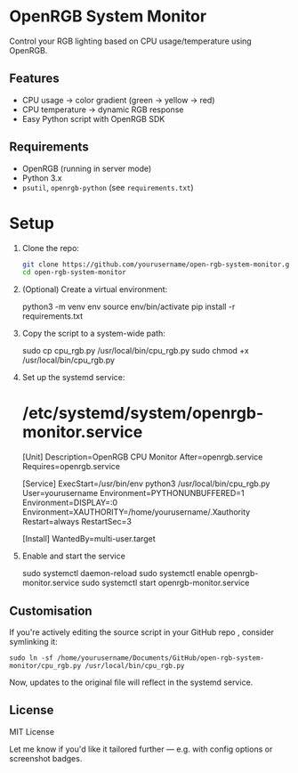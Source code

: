 # OpenRGB System Monitor

Control your RGB lighting based on CPU usage/temperature using OpenRGB.

## Features
- CPU usage → color gradient (green → yellow → red)
- CPU temperature → dynamic RGB response
- Easy Python script with OpenRGB SDK

## Requirements
- OpenRGB (running in server mode)
- Python 3.x
- `psutil`, `openrgb-python` (see `requirements.txt`)

# Setup

1. Clone the repo:

   ```bash
   git clone https://github.com/yourusername/open-rgb-system-monitor.git
   cd open-rgb-system-monitor

2. (Optional) Create a virtual environment:

    python3 -m venv env
    source env/bin/activate
    pip install -r requirements.txt

3. Copy the script to a system-wide path:

    sudo cp cpu_rgb.py /usr/local/bin/cpu_rgb.py
    sudo chmod +x /usr/local/bin/cpu_rgb.py

4. Set up the systemd service:

    # /etc/systemd/system/openrgb-monitor.service
    [Unit]
    Description=OpenRGB CPU Monitor
    After=openrgb.service
    Requires=openrgb.service

    [Service]
    ExecStart=/usr/bin/env python3 /usr/local/bin/cpu_rgb.py
    User=yourusername
    Environment=PYTHONUNBUFFERED=1
    Environment=DISPLAY=:0
    Environment=XAUTHORITY=/home/yourusername/.Xauthority
    Restart=always
    RestartSec=3

    [Install]
    WantedBy=multi-user.target

5. Enable and start the service

    sudo systemctl daemon-reload
    sudo systemctl enable openrgb-monitor.service
    sudo systemctl start openrgb-monitor.service

## Customisation

If you're actively editing the source script in your GitHub repo , consider symlinking it:

    sudo ln -sf /home/yourusername/Documents/GitHub/open-rgb-system-monitor/cpu_rgb.py /usr/local/bin/cpu_rgb.py

Now, updates to the original file will reflect in the systemd service.

## License

MIT License


Let me know if you'd like it tailored further — e.g. with config options or screenshot badges.
